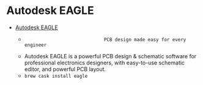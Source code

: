 # Autodesk EAGLE
- [Autodesk EAGLE](https://www.autodesk.com/products/eagle/overview)
  -                                  PCB design made easy for every engineer                            
  - Autodesk EAGLE is a powerful PCB design & schematic software for professional electronics designers, with easy-to-use schematic editor, and powerful PCB layout.
  - `brew cask install eagle`
